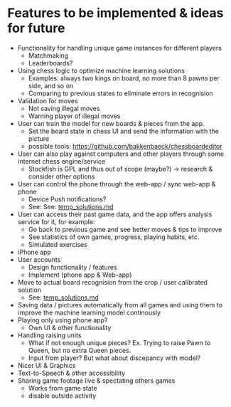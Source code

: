 
# Features to be implemented & ideas for future

* Functionality for handling unique game instances for different players
    * Matchmaking
    * Leaderboards?
* Using chess logic to optimize machine learning solutions 
    * Examples: always two kings on board, no more than 8 pawns per side, and so on
    * Comparing to previous states to eliminate errors in recognision
* Validation for moves
    * Not saving illegal moves
    * Warning player of illegal moves
* User can train the model for new boards & pieces from the app.
    * Set the board state in chess UI and send the information with the picture
    * possible tools: https://github.com/bakkenbaeck/chessboardeditor
* User can also play against computers and other players through some internet chess engine/service
    * Stockfish is GPL and thus  out of scope (maybe?) -> research & consider other options
* User can control the phone through the web-app / sync web-app & phone
    * Device Push notifications?
    * See: See: [temp_solutions.md](https://github.com/Mobiilishakki/Mobiilishakki/blob/master/Documentation/temp_solutions.md)
* User can access their past game data, and the app offers analysis service for it, for example:
    * Go back to previous game and see better moves & tips to improve
    * See statistics of own games, progress, playing habits, etc.
    * Simulated exercises
* iPhone app
* User accounts
    * Design functionality / features
    * Implement (phone app & Web-app)
* Move to actual board recognision from the crop / user calibrated solution
    * See: [temp_solutions.md](https://github.com/Mobiilishakki/Mobiilishakki/blob/master/Documentation/temp_solutions.md)
* Saving data / pictures automatically from all games and using them to improve the machine learning model continously
* Playing only using phone app?
    * Own UI & other functionality
* Handling raising units
    * What if not enough unique pieces? Ex. Trying to raise Pawn to Queen, but no extra Queen pieces.
    * Input from player? But what about discepancy with model?
* Nicer UI & Graphics
* Text-to-Speech & other accessibility
* Sharing game footage live & spectating others games 
    * Works from game state
    * disable outside activity

